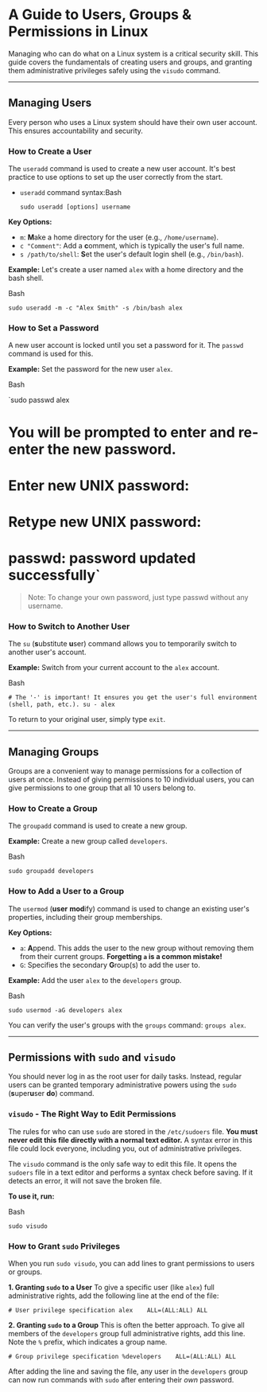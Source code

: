 # A Guide to Users, Groups & Permissions in Linux

Managing who can do what on a Linux system is a critical security skill. This guide covers the fundamentals of creating users and groups, and granting them administrative privileges safely using the `visudo` command.

---

## Managing Users

Every person who uses a Linux system should have their own user account. This ensures accountability and security.

### How to Create a User

The `useradd` command is used to create a new user account. It's best practice to use options to set up the user correctly from the start.

- `useradd` command syntax:Bash
    
    `sudo useradd [options] username`
    

**Key Options:**

- `m`: **M**ake a home directory for the user (e.g., `/home/username`).
- `c "Comment"`: Add a **c**omment, which is typically the user's full name.
- `s /path/to/shell`: **S**et the user's default login shell (e.g., `/bin/bash`).

**Example:** Let's create a user named `alex` with a home directory and the bash shell.

Bash

`sudo useradd -m -c "Alex Smith" -s /bin/bash alex`

### How to Set a Password

A new user account is locked until you set a password for it. The `passwd` command is used for this.

**Example:** Set the password for the new user `alex`.

Bash

`sudo passwd alex

# You will be prompted to enter and re-enter the new password.
# Enter new UNIX password:
# Retype new UNIX password:
# passwd: password updated successfully`

> Note: To change your own password, just type passwd without any username.
> 

### How to Switch to Another User

The `su` (**s**ubstitute **u**ser) command allows you to temporarily switch to another user's account.

**Example:** Switch from your current account to the `alex` account.

Bash

`# The '-' is important! It ensures you get the user's full environment (shell, path, etc.).
su - alex`

To return to your original user, simply type `exit`.

---

## Managing Groups

Groups are a convenient way to manage permissions for a collection of users at once. Instead of giving permissions to 10 individual users, you can give permissions to one group that all 10 users belong to.

### How to Create a Group

The `groupadd` command is used to create a new group.

**Example:** Create a new group called `developers`.

Bash

`sudo groupadd developers`

### How to Add a User to a Group

The `usermod` (**user** **mod**ify) command is used to change an existing user's properties, including their group memberships.

**Key Options:**

- `a`: **A**ppend. This adds the user to the new group without removing them from their current groups. **Forgetting `a` is a common mistake!**
- `G`: Specifies the secondary **G**roup(s) to add the user to.

**Example:** Add the user `alex` to the `developers` group.

Bash

`sudo usermod -aG developers alex`

You can verify the user's groups with the `groups` command: `groups alex`.

---

## Permissions with `sudo` and `visudo`

You should never log in as the root user for daily tasks. Instead, regular users can be granted temporary administrative powers using the `sudo` (**s**uper**u**ser **do**) command.

### `visudo` - The Right Way to Edit Permissions

The rules for who can use `sudo` are stored in the `/etc/sudoers` file. **You must never edit this file directly with a normal text editor.** A syntax error in this file could lock everyone, including you, out of administrative privileges.

The `visudo` command is the only safe way to edit this file. It opens the `sudoers` file in a text editor and performs a syntax check before saving. If it detects an error, it will not save the broken file.

**To use it, run:**

Bash

`sudo visudo`

### How to Grant `sudo` Privileges

When you run `sudo visudo`, you can add lines to grant permissions to users or groups.

**1. Granting `sudo` to a User**
To give a specific user (like `alex`) full administrative rights, add the following line at the end of the file:

`# User privilege specification
alex    ALL=(ALL:ALL) ALL`

**2. Granting `sudo` to a Group**
This is often the better approach. To give all members of the `developers` group full administrative rights, add this line. Note the `%` prefix, which indicates a group name.

`# Group privilege specification
%developers    ALL=(ALL:ALL) ALL`

After adding the line and saving the file, any user in the `developers` group can now run commands with `sudo` after entering their *own* password.